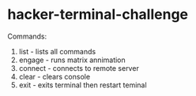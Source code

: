 # hacker-terminal-challenge
Commands:
1. list - lists all commands
2. engage - runs matrix annimation
3. connect - connects to remote server
4. clear - clears console 
5. exit - exits terminal then restart teminal
